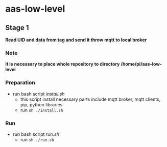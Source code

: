 # aas-low-level

## Stage 1
**Read UID and data from tag and send it throw mqtt to local broker**
### Note
**It is necessary to place whole repository to directory /home/pi/aas-low-level**
### Preparation
* run bash script _install.sh_
    * this script install necessary parts include mqtt broker, mqtt clients, pip, python libraries
    * run `sh ./install.sh`
### Run
* run bash script _run.sh_
    * run `sh ./run.sh`